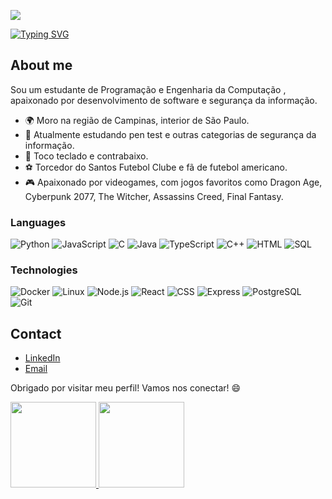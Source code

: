[![](profile.gif)](https://www.seuwebsite.com)

[![Typing SVG](https://readme-typing-svg.demolab.com?font=Fira+Code&size=34&pause=1000&color=247FA7&random=false&width=435&lines=Ol%C3%A1!+Sou+o+Marco%2C;dev+full+stack+e+formando+em;Engenharia+da+Computa%C3%A7%C3%A3o)](https://git.io/typing-svg)

## About me

Sou um estudante de Programação e Engenharia da Computação , apaixonado por desenvolvimento de software e segurança da informação.

- 🌍 Moro na região de Campinas, interior de São Paulo.
- 💼 Atualmente estudando pen test e outras categorias de segurança da informação.
- 🎹 Toco teclado e contrabaixo.
- ⚽ Torcedor do Santos Futebol Clube e fã de futebol americano.
- 🎮 Apaixonado por videogames, com jogos favoritos como Dragon Age, Cyberpunk 2077, The Witcher, Assassins Creed, Final Fantasy.

### Languages

![Python](https://img.shields.io/badge/-Python-000?&logo=Python)
![JavaScript](https://img.shields.io/badge/-JavaScript-000?&logo=JavaScript)
![C](https://img.shields.io/badge/-C-000?&logo=C)
![Java](https://img.shields.io/badge/-Java-000?&logo=Java&logoColor=007396)
![TypeScript](https://img.shields.io/badge/-TypeScript-000?&logo=TypeScript)
![C++](https://img.shields.io/badge/-C++-000?&logo=c%2b%2b&logoColor=00599C)
![HTML](https://img.shields.io/badge/-HTML-000?&logo=HTML5)
![SQL](https://img.shields.io/badge/-SQL-000?&logo=MySQL)

### Technologies

![Docker](https://img.shields.io/badge/-Docker-000?&logo=Docker)
![Linux](https://img.shields.io/badge/-Linux-000?&logo=Linux)
![Node.js](https://img.shields.io/badge/-Node.js-000?&logo=node.js)
![React](https://img.shields.io/badge/-React-000?&logo=React)
![CSS](https://img.shields.io/badge/-CSS-000?&logo=CSS3)
![Express](https://img.shields.io/badge/-Express-000?&logo=express)
![PostgreSQL](https://img.shields.io/badge/-PostgreSQL-000?&logo=postgresql)
![Git](https://img.shields.io/badge/-Git-000?&logo=Git)

<!--## Projetos Destacados

### [Nome do Projeto 1](https://github.com/seuusuario/projeto1)
Descrição breve do projeto 1.

### [Nome do Projeto 2](https://github.com/seuusuario/projeto2)
Descrição breve do projeto 2.

### [Nome do Projeto 3](https://github.com/seuusuario/projeto3)
Descrição breve do projeto 3. -->

## Contact

- [LinkedIn](https://www.linkedin.com/in/marcopezzote)
- [Email](mailto:pezzote@gmail.com)

Obrigado por visitar meu perfil! Vamos nos conectar! 😄

<a href="https://github.com/marcopezzote">
  <img height="137px" src="https://github-readme-stats.vercel.app/api?username=marcopezzote&hide_title=true&hide_border=true&show_icons=true&include_all_commits=true&count_private=true&line_height=21&text_color=000&icon_color=000&bg_color=0,ea6161,ffc64d,fffc4d,52fa5a&theme=graywhite" />
  <img height="137px" src="https://github-readme-stats.vercel.app/api/top-langs/?username=marcopezzote&hide=html&hide_title=true&hide_border=true&layout=compact&langs_count=6&exclude_repo=comp426,Redventures-Movie-Quotes&text_color=000&icon_color=fff&bg_color=0,52fa5a,4dfcff,c64dff&theme=graywhite" />
</a>
